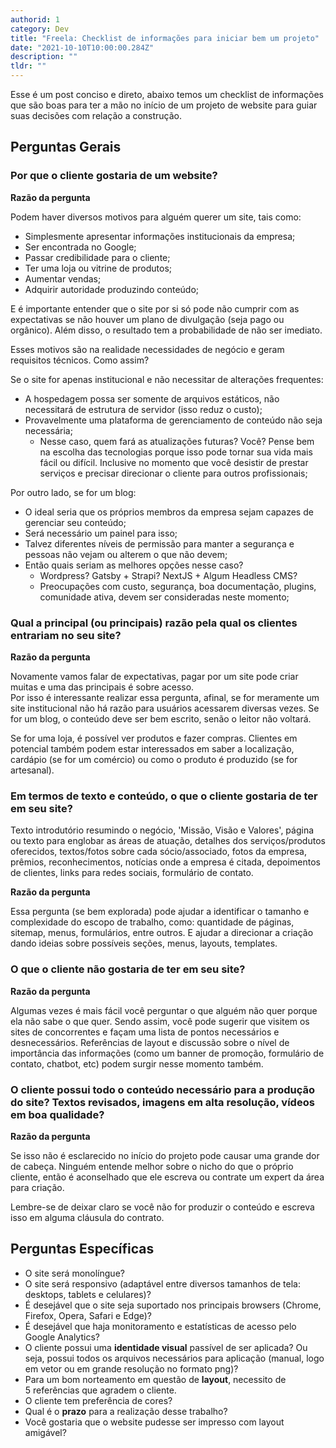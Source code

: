 ```yaml
---
authorid: 1
category: Dev
title: "Freela: Checklist de informações para iniciar bem um projeto"
date: "2021-10-10T10:00:00.284Z"
description: ""
tldr: ""
---
```


Esse é um post conciso e direto, abaixo temos um checklist de informações que são boas para ter a mão no início de um projeto de website para guiar suas decisões com relação a construção.

## Perguntas Gerais

### Por que o cliente gostaria de um website?

**Razão da pergunta**

Podem haver diversos motivos para alguém querer um site, tais como:

- Simplesmente apresentar informações institucionais da empresa;
- Ser encontrada no Google;
- Passar credibilidade para o cliente;
- Ter uma loja ou vitrine de produtos;
- Aumentar vendas;
- Adquirir autoridade produzindo conteúdo;

E é importante entender que o site por si só pode não cumprir com as expectativas se não houver um plano de divulgação (seja pago ou orgânico). Além disso, o resultado tem a probabilidade de não ser imediato.

Esses motivos são na realidade necessidades de negócio e geram requisitos técnicos. Como assim?

Se o site for apenas institucional e não necessitar de alterações frequentes:

- A hospedagem possa ser somente de arquivos estáticos, não necessitará de estrutura de servidor (isso reduz o custo);
- Provavelmente uma plataforma de gerenciamento de conteúdo não seja necessária;
  - Nesse caso, quem fará as atualizações futuras? Você? Pense bem na escolha das tecnologias porque isso pode tornar sua vida mais fácil ou difícil. Inclusive no momento que você desistir de prestar serviços e precisar direcionar o cliente para outros profissionais;

Por outro lado, se for um blog:

- O ideal seria que os próprios membros da empresa sejam capazes de gerenciar seu conteúdo;
- Será necessário um painel para isso;
- Talvez diferentes níveis de permissão para manter a segurança e pessoas não vejam ou alterem o que não devem;
- Então quais seriam as melhores opções nesse caso?
  - Wordpress? Gatsby + Strapi? NextJS + Algum Headless CMS?
  - Preocupações com custo, segurança, boa documentação, plugins, comunidade ativa, devem ser consideradas neste momento;

### Qual a principal (ou principais) razão pela qual os clientes entrariam no seu site?

**Razão da pergunta**

Novamente vamos falar de expectativas, pagar por um site pode criar muitas e uma das principais é sobre acesso.  
Por isso é interessante realizar essa pergunta, afinal, se for meramente um site institucional não há razão para usuários acessarem diversas vezes. Se for um blog, o conteúdo deve ser bem escrito, senão o leitor não voltará.

Se for uma loja, é possível ver produtos e fazer compras. Clientes em potencial também podem estar interessados em saber a localização, cardápio (se for um comércio) ou como o produto é produzido (se for artesanal).

### Em termos de **texto e conteúdo**, o que o cliente gostaria de ter em seu site?

Texto introdutório resumindo o negócio, 'Missão, Visão e Valores', página ou texto para englobar as áreas de atuação, detalhes dos serviços/produtos oferecidos, textos/fotos sobre cada sócio/associado, fotos da empresa, prêmios, reconhecimentos, notícias onde a empresa é citada, depoimentos de clientes, links para redes sociais, formulário de contato.

**Razão da pergunta**

Essa pergunta (se bem explorada) pode ajudar a identificar o tamanho e complexidade do escopo de trabalho, como: quantidade de páginas, sitemap, menus, formulários, entre outros. E ajudar a direcionar a criação dando ideias sobre possíveis seções, menus, layouts, templates.

### O que o cliente não gostaria de ter em seu site?

**Razão da pergunta**

Algumas vezes é mais fácil você perguntar o que alguém não quer porque ela não sabe o que quer. Sendo assim, você pode sugerir que visitem os sites de concorrentes e façam uma lista de pontos necessários e desnecessários. Referências de layout e discussão sobre o nível de importância das informações (como um banner de promoção, formulário de contato, chatbot, etc) podem surgir nesse momento também.

### O cliente possui todo o conteúdo necessário para a produção do site? Textos revisados, imagens em alta resolução, vídeos em boa qualidade?

**Razão da pergunta**

Se isso não é esclarecido no início do projeto pode causar uma grande dor de cabeça. Ninguém entende melhor sobre o nicho do que o próprio cliente, então é aconselhado que ele escreva ou contrate um expert da área para criação.

Lembre-se de deixar claro se você não for produzir o conteúdo e escreva isso em alguma cláusula do contrato.

## Perguntas Específicas

- O site será monolíngue?
- O site será responsivo (adaptável entre diversos tamanhos de tela: desktops, tablets e celulares)?
- É desejável que o site seja suportado nos principais browsers (Chrome, Firefox, Opera, Safari e Edge)?
- É desejável que haja monitoramento e estatísticas de acesso pelo Google Analytics?
- O cliente possui uma **identidade visual** passível de ser aplicada? Ou seja, possui todos os arquivos necessários para aplicação (manual, logo em vetor ou em grande resolução no formato png)?
- Para um bom norteamento em questão de **layout**, necessito de 5 referências que agradem o cliente.
- O cliente tem preferência de cores?
- Qual é o **prazo** para a realização desse trabalho?
- Você gostaria que o website pudesse ser impresso com layout amigável?
